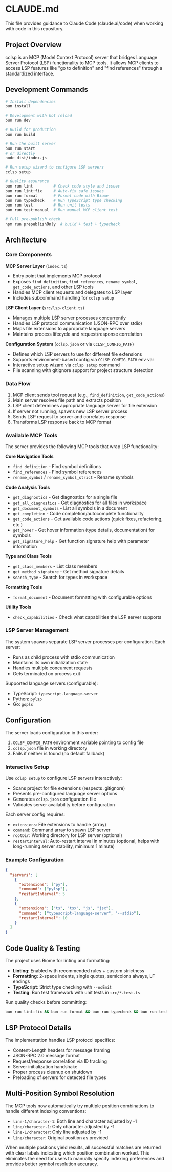 # CLAUDE.md

This file provides guidance to Claude Code (claude.ai/code) when working with code in this repository.

## Project Overview

cclsp is an MCP (Model Context Protocol) server that bridges Language Server Protocol (LSP) functionality to MCP tools. It allows MCP clients to access LSP features like "go to definition" and "find references" through a standardized interface.

## Development Commands

```bash
# Install dependencies
bun install

# Development with hot reload
bun run dev

# Build for production
bun run build

# Run the built server
bun run start
# or directly
node dist/index.js

# Run setup wizard to configure LSP servers
cclsp setup

# Quality assurance
bun run lint         # Check code style and issues
bun run lint:fix     # Auto-fix safe issues
bun run format       # Format code with Biome
bun run typecheck    # Run TypeScript type checking
bun run test         # Run unit tests
bun run test:manual  # Run manual MCP client test

# Full pre-publish check
npm run prepublishOnly  # build + test + typecheck
```

## Architecture

### Core Components

**MCP Server Layer** (`index.ts`)

- Entry point that implements MCP protocol
- Exposes `find_definition`, `find_references`, `rename_symbol`, `get_code_actions`, and other LSP tools
- Handles MCP client requests and delegates to LSP layer
- Includes subcommand handling for `cclsp setup`

**LSP Client Layer** (`src/lsp-client.ts`)

- Manages multiple LSP server processes concurrently
- Handles LSP protocol communication (JSON-RPC over stdio)
- Maps file extensions to appropriate language servers
- Maintains process lifecycle and request/response correlation

**Configuration System** (`cclsp.json` or via `CCLSP_CONFIG_PATH`)

- Defines which LSP servers to use for different file extensions
- Supports environment-based config via `CCLSP_CONFIG_PATH` env var
- Interactive setup wizard via `cclsp setup` command
- File scanning with gitignore support for project structure detection

### Data Flow

1. MCP client sends tool request (e.g., `find_definition`, `get_code_actions`)
2. Main server resolves file path and extracts position
3. LSP client determines appropriate language server for file extension
4. If server not running, spawns new LSP server process
5. Sends LSP request to server and correlates response
6. Transforms LSP response back to MCP format

### Available MCP Tools

The server provides the following MCP tools that wrap LSP functionality:

**Core Navigation Tools**
- `find_definition` - Find symbol definitions
- `find_references` - Find symbol references  
- `rename_symbol` / `rename_symbol_strict` - Rename symbols

**Code Analysis Tools**
- `get_diagnostics` - Get diagnostics for a single file
- `get_all_diagnostics` - Get diagnostics for all files in workspace
- `get_document_symbols` - List all symbols in a document
- `get_completion` - Code completion/autocomplete functionality
- `get_code_actions` - Get available code actions (quick fixes, refactoring, etc.)
- `get_hover` - Get hover information (type details, documentation) for symbols
- `get_signature_help` - Get function signature help with parameter information

**Type and Class Tools**
- `get_class_members` - List class members
- `get_method_signature` - Get method signature details
- `search_type` - Search for types in workspace

**Formatting Tools**
- `format_document` - Document formatting with configurable options

**Utility Tools**
- `check_capabilities` - Check what capabilities the LSP server supports

### LSP Server Management

The system spawns separate LSP server processes per configuration. Each server:

- Runs as child process with stdio communication
- Maintains its own initialization state
- Handles multiple concurrent requests
- Gets terminated on process exit

Supported language servers (configurable):

- TypeScript: `typescript-language-server`
- Python: `pylsp`
- Go: `gopls`

## Configuration

The server loads configuration in this order:

1. `CCLSP_CONFIG_PATH` environment variable pointing to config file
2. `cclsp.json` file in working directory
3. Fails if neither is found (no default fallback)

### Interactive Setup

Use `cclsp setup` to configure LSP servers interactively:

- Scans project for file extensions (respects .gitignore)
- Presents pre-configured language server options
- Generates `cclsp.json` configuration file
- Validates server availability before configuration

Each server config requires:

- `extensions`: File extensions to handle (array)
- `command`: Command array to spawn LSP server
- `rootDir`: Working directory for LSP server (optional)
- `restartInterval`: Auto-restart interval in minutes (optional, helps with long-running server stability, minimum 1 minute)

### Example Configuration

```json
{
  "servers": [
    {
      "extensions": ["py"],
      "command": ["pylsp"],
      "restartInterval": 5
    },
    {
      "extensions": ["ts", "tsx", "js", "jsx"],
      "command": ["typescript-language-server", "--stdio"],
      "restartInterval": 10
    }
  ]
}
```

## Code Quality & Testing

The project uses Biome for linting and formatting:

- **Linting**: Enabled with recommended rules + custom strictness
- **Formatting**: 2-space indents, single quotes, semicolons always, LF endings
- **TypeScript**: Strict type checking with `--noEmit`
- **Testing**: Bun test framework with unit tests in `src/*.test.ts`

Run quality checks before committing:

```bash
bun run lint:fix && bun run format && bun run typecheck && bun run test
```

## LSP Protocol Details

The implementation handles LSP protocol specifics:

- Content-Length headers for message framing
- JSON-RPC 2.0 message format
- Request/response correlation via ID tracking
- Server initialization handshake
- Proper process cleanup on shutdown
- Preloading of servers for detected file types

## Multi-Position Symbol Resolution

The MCP tools now automatically try multiple position combinations to handle different indexing conventions:

- `line-1/character-1`: Both line and character adjusted by -1
- `line/character-1`: Only character adjusted by -1  
- `line-1/character`: Only line adjusted by -1
- `line/character`: Original position as provided

When multiple positions yield results, all successful matches are returned with clear labels indicating which position combination worked. This eliminates the need for users to manually specify indexing preferences and provides better symbol resolution accuracy.

